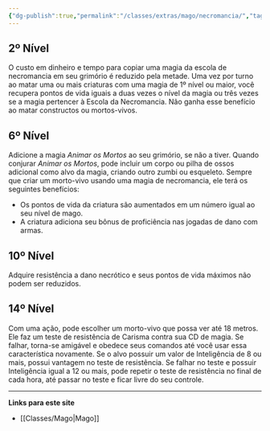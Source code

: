 ```yaml
---
{"dg-publish":true,"permalink":"/classes/extras/mago/necromancia/","tags":["Sub-Classes","Mago"],"created":"2024-07-23T08:29:11.000-03:00"}
---
```



## 2º Nível
O custo em dinheiro e tempo para copiar uma magia da escola de necromancia em seu grimório é reduzido pela metade. 
Uma vez por turno ao matar uma ou mais criaturas com uma magia de 1º nível ou maior, você recupera pontos de vida iguais a duas vezes o nível da magia ou três vezes se a magia pertencer à Escola da Necromancia. 
Não ganha esse benefício ao matar constructos ou mortos-vivos.

## 6º Nível
Adicione a magia *Animar os Mortos* ao seu grimório, se não a tiver. 
Quando conjurar *Animar os Mortos*, pode incluir um corpo ou pilha de ossos adicional como alvo da magia, criando outro zumbi ou esqueleto. 
Sempre que criar um morto-vivo usando uma magia de necromancia, ele terá os seguintes benefícios:
- Os pontos de vida da criatura são aumentados em um número igual ao seu nível de mago.
- A criatura adiciona seu bônus de proficiência nas jogadas de dano com armas.

## 10º Nível
Adquire resistência a dano necrótico e seus pontos de vida máximos não podem ser reduzidos.

## 14º Nível
Com uma ação, pode escolher um morto-vivo que possa ver até 18 metros. Ele faz um teste de resistência de Carisma contra sua CD de magia. 
Se falhar, torna-se amigável e obedece seus comandos até você usar essa característica novamente. 
Se o alvo possuir um valor de Inteligência de 8 ou mais, possui vantagem no teste de resistência. 
Se falhar no teste e possuir Inteligência igual a 12 ou mais, pode repetir o teste de resistência no final de cada hora, até passar no teste e ficar livre do seu controle.
___
**Links para este site**  
- [[Classes/Mago\|Mago]]